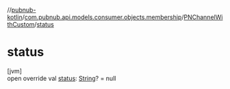 //[pubnub-kotlin](../../../index.md)/[com.pubnub.api.models.consumer.objects.membership](../index.md)/[PNChannelWithCustom](index.md)/[status](status.md)

# status

[jvm]\
open override val [status](status.md): [String](https://kotlinlang.org/api/latest/jvm/stdlib/kotlin/-string/index.html)? = null
